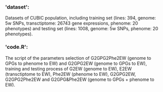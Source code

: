 ### 'dataset': 
Datasets of CUBIC population, including training set (lines: 394, genome: 5w SNPs, transctiptome: 26743 gene expressions, phenome: 20 phenotypes) and testing set (lines: 1008, genome: 5w SNPs, phenome: 20 phenotypes).<br>
### 'code.R':
The script of the parameters selection of G2GPG2Phe2EW (genome to GPGs to phenome to EW) and G2GPG2EW (genome to GPGs to EW), training and testing process of G2EW (genome to EW), E2EW (transctiptome to EW), Phe2EW (phenome to EW), G2GPG2EW, G2GPG2Phe2EW and G2GPG&Phe2EW (genome to GPGs + phenome to EW).
